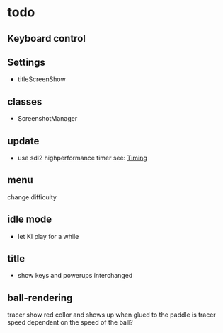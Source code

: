 # todo

## Keyboard control

## Settings

- titleScreenShow

## classes

- ScreenshotManager

## update

- use sdl2 highperformance timer
see: [Timing](Timing.md)
## menu

 change difficulty

## idle mode

- let KI play for a while

## title

- show keys and powerups interchanged

## ball-rendering

tracer show red collor and shows up when glued to the paddle
is tracer speed dependent on the speed of the ball?
